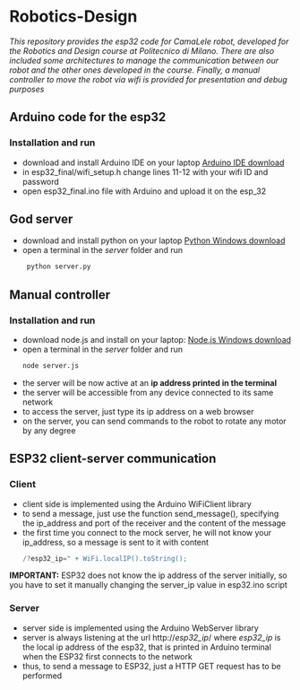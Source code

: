 # Robotics-Design
*This repository provides the esp32 code for CamaLele robot, developed for the Robotics and Design course at Politecnico di Milano. There are also included some architectures to manage the communication between our robot and the other ones developed in the course. Finally, a manual controller to move the robot via wifi is provided for presentation and debug purposes*

## Arduino code for the esp32
### Installation and run
- download and install Arduino IDE on your laptop [Arduino IDE download](https://www.arduino.cc/en/software)
- in esp32_final/wifi_setup.h change lines 11-12 with your wifi ID and password
- open esp32_final.ino file with Arduino and upload it on the esp_32

## God server
- download and install python on your laptop [Python Windows download](https://www.python.org/downloads/windows/)
- open a terminal in the *server* folder and run 
  ``` bash
   python server.py
  ```

## Manual controller
### Installation and run
 - download node.js and install on your laptop: [Node.js Windows download](https://nodejs.org/en/download)
 - open a terminal in the *server* folder and run 
   ``` bash
   node server.js 
   ```
 - the server will be now active at an **ip address printed in the terminal**
 - the server will be accessible from any device connected to its same network
 - to access the server, just type its ip address on a web browser
 - on the server, you can send commands to the robot to rotate any motor by any degree
 
 ## ESP32 client-server communication
 ### Client
  - client side is implemented using the Arduino WiFiClient library
  - to send a message, just use the function send_message(), specifying the ip_address and port of the receiver and the content of the message
  - the first time you connect to the mock server, he will not know your ip_address, so a message is sent to it with content
    ``` c++
    /?esp32_ip=" + WiFi.localIP().toString();
    ```
  **IMPORTANT:** ESP32 does not know the ip address of the server initially, so you have to set it manually changing the server_ip value in esp32.ino script
  
  ### Server
   - server side is implemented using the Arduino WebServer library
   - server is always listening at the url http://*esp32_ip*/ where *esp32_ip* is the local ip address of the esp32, that is printed in Arduino terminal when the ESP32 first connects to the network
   - thus, to send a message to ESP32, just a HTTP GET request has to be performed
  
